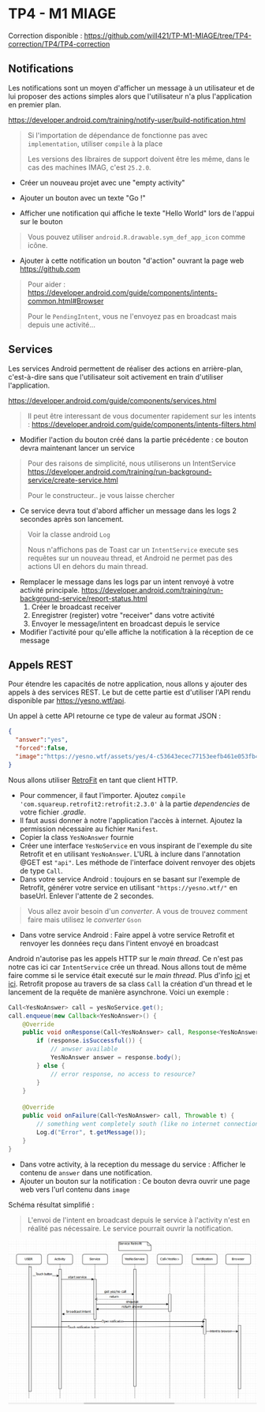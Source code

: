 # TP4 - M1 MIAGE

Correction disponible : <https://github.com/will421/TP-M1-MIAGE/tree/TP4-correction/TP4/TP4-correction>

## Notifications

Les notifications sont un moyen d'afficher un message à un utilisateur et de lui proposer des actions simples alors que l'utilisateur n'a plus l'application en premier plan.

<https://developer.android.com/training/notify-user/build-notification.html>

> Si l'importation de dépendance de fonctionne pas avec `implementation`, utiliser `compile` à la place
>
> Les versions des libraires de support doivent être les même, dans le cas des machines IMAG, c'est `25.2.0`.

* Créer un nouveau projet avec une "empty activity"
* Ajouter un bouton avec un texte "Go !"

* Afficher une notification qui affiche le texte "Hello World" lors de l'appui sur le bouton
> Vous pouvez utiliser `android.R.drawable.sym_def_app_icon` comme icône.
* Ajouter à cette notification un bouton "d'action" ouvrant la page web <https://github.com>
> Pour aider : <https://developer.android.com/guide/components/intents-common.html#Browser>
>
> Pour le `PendingIntent`, vous ne l'envoyez pas en broadcast mais depuis une activité...

## Services

Les services Android permettent de réaliser des actions en arrière-plan, c'est-à-dire sans que l'utilisateur soit activement en train d'utiliser l'application.

<https://developer.android.com/guide/components/services.html>

> Il peut être interessant de vous documenter rapidement sur les intents : <https://developer.android.com/guide/components/intents-filters.html>

* Modifier l'action du bouton créé dans la partie précédente : ce bouton devra maintenant lancer un service
> Pour des raisons de simplicité, nous utiliserons un IntentService <https://developer.android.com/training/run-background-service/create-service.html>
>
> Pour le constructeur.. je vous laisse chercher

* Ce service devra tout d'abord afficher un message dans les logs 2 secondes après son lancement.
> Voir la classe android `Log`
>
> Nous n'affichons pas de Toast car un `IntentService` execute ses requêtes sur un nouveau thread, et Android ne permet pas des actions UI en dehors du main thread.
* Remplacer le message dans les logs par un intent renvoyé à votre activité principale. <https://developer.android.com/training/run-background-service/report-status.html>
  1. Créer le broadcast receiver
  2. Enregistrer (register) votre "receiver" dans votre activité
  3. Envoyer le message/intent en broadcast depuis le service
* Modifier l'activité pour qu'elle affiche la notification à la réception de ce message

## Appels REST

Pour étendre les capacités de notre application, nous allons y ajouter des appels à des services REST.
Le but de cette partie est d'utiliser l'API rendu disponible par <https://yesno.wtf/api>.

Un appel à cette API retourne ce type de valeur au format JSON :

```json
{
  "answer":"yes",
  "forced":false,
  "image":"https://yesno.wtf/assets/yes/4-c53643ecec77153eefb461e053fb4947.gif"
}
```

Nous allons utiliser [RetroFit](http://square.github.io/retrofit/) en tant que client HTTP.

* Pour commencer, il faut l'importer. Ajoutez `compile 'com.squareup.retrofit2:retrofit:2.3.0'` à la partie *dependencies* de votre fichier *.gradle*.
* Il faut aussi donner à notre l'application l'accès à internet. Ajoutez la permission nécessaire au fichier `Manifest`.
* Copier la class `YesNoAnswer` fournie
* Créer une interface `YesNoService` en vous inspirant de l'exemple du site Retrofit et en utilisant `YesNoAnswer`. L'URL à inclure dans l'annotation @GET est `"api"`. Les méthode de l'interface doivent renvoyer des objets de type `Call`.
* Dans votre service Android : toujours en se basant sur l'exemple de Retrofit, générer votre service en utilisant `"https://yesno.wtf/"` en baseUrl. Enlever l'attente de 2 secondes.
> Vous allez avoir besoin d'un *converter*. A vous de trouvez comment faire mais utilisez le *converter* `Gson`
* Dans votre service Android : Faire appel à votre service Retrofit et renvoyer les données reçu dans l'intent envoyé en broadcast

Android n'autorise pas les appels HTTP sur le *main thread*. Ce n'est pas notre cas ici car `IntentService` crée un thread. Nous allons tout de même faire comme si le service était executé sur le *main thread*. Plus d'info [ici](https://developer.android.com/guide/components/processes-and-threads.html) et [ici](https://developer.android.com/training/basics/network-ops/connecting.html). Retrofit propose au travers de sa class `Call` la création d'un thread et le lancement de la requête de manière asynchrone. Voici un exemple :

```java
Call<YesNoAnswer> call = yesNoService.get();
call.enqueue(new Callback<YesNoAnswer>() {
    @Override
    public void onResponse(Call<YesNoAnswer> call, Response<YesNoAnswer> response) {
        if (response.isSuccessful()) {
            // anwser available
            YesNoAnswer answer = response.body();
        } else {
            // error response, no access to resource?
        }
    }

    @Override
    public void onFailure(Call<YesNoAnswer> call, Throwable t) {
        // something went completely south (like no internet connection)
        Log.d("Error", t.getMessage());
    }
}
```

* Dans votre activity, à la reception du message du service : Afficher le contenu de `answer` dans une notification.
* Ajouter un bouton sur la notification : Ce bouton devra ouvrir une page web vers l'url contenu dans `image`

Schéma résultat simplifié :
> L'envoi de l'intent en broadcast depuis le service à l'activity n'est en réalité pas nécessaire. Le service pourrait ouvrir la notification.

![Diagramme de séquence simplifié](https://raw.githubusercontent.com/will421/TP-M1-MIAGE/master/TP4/assets/tp4_sequence.PNG "Diagramme de séquence simplifié")